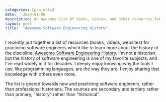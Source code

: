 ```yaml
---
categories: [projects]
date:   2024-01-08
description: An Awesome List of books, videos, and other resources for learning about the history of software engineering
layout: post
title:  "Awesome Software Engineering History"
---
```


I recently put together a list of resources (books, videos, websites) for practicing software engineers who'd like to learn more about the history of the discipline: [Awesome Software Engineering History](https://github.com/minorg/awesome-software-engineering-history). I'm not a historian, but the history of software engineering is one of my favorite subjects, and I've read widely in it for decades. I deeply enjoy knowing why the tools I use, like programming languages, are the way they are. I enjoy sharing that knowledge with others even more.

The list is geared towards new and practicing software engineers, rather than professional historians. The sources are secondary and tertiary rather than primary, "history" rather than "historical".

